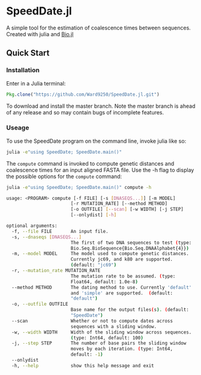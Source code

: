 # SpeedDate.jl

A simple tool for the estimation of coalescence times between sequences.
Created with julia and [Bio.jl](https://github.com/BioJulia/Bio.jl)

## Quick Start

### Installation

Enter in a Julia terminal:
```julia
Pkg.clone("https://github.com/Ward9250/SpeedDate.jl.git")
```
To download and install the master branch. Note the master branch is ahead
of any release and so may contain bugs of incomplete features.

### Useage

To use the SpeedDate program on the command line, invoke julia like so:

```sh
julia -e"using SpeedDate; SpeedDate.main()"
```

The `compute` command is invoked to compute genetic distances and coalescence times
for an input aligned FASTA file. Use the -h flag to display the possible options
for the `compute` command:

```sh
julia -e"using SpeedDate; SpeedDate.main()" compute -h

usage: <PROGRAM> compute [-f FILE] [-s [DNASEQS...]] [-m MODEL]
                        [-r MUTATION_RATE] [--method METHOD]
                        [-o OUTFILE] [--scan] [-w WIDTH] [-j STEP]
                        [--onlydist] [-h]

optional arguments:
  -f, --file FILE       An input file.
  -s, --dnaseqs [DNASEQS...]
                        The first of two DNA sequences to test (type:
                        Bio.Seq.BioSequence{Bio.Seq.DNAAlphabet{4}})
  -m, --model MODEL     The model used to compute genetic distances.
                        Currently jc69, and k80 are supported.
                        (default: "jc69")
  -r, --mutation_rate MUTATION_RATE
                        The mutation rate to be assumed. (type:
                        Float64, default: 1.0e-8)
  --method METHOD       The dating method to use. Currently 'default'
                        and 'simple' are supported.  (default:
                        "default")
  -o, --outfile OUTFILE
                        Base name for the output files(s). (default:
                        "SpeedDate")
  --scan                Whether or not to compute dates across
                        sequences with a sliding window.
  -w, --width WIDTH     Width of the sliding window across sequences.
                        (type: Int64, default: 100)
  -j, --step STEP       The number of base pairs the sliding window
                        moves by each iteration. (type: Int64,
                        default: -1)
  --onlydist
  -h, --help            show this help message and exit
```

